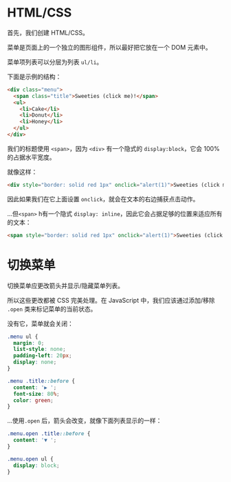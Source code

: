 
# HTML/CSS
首先，我们创建 HTML/CSS。

菜单是页面上的一个独立的图形组件，所以最好把它放在一个 DOM 元素中。

菜单项列表可以分层为列表 `ul/li`。

下面是示例的结构：

```html
<div class="menu">
  <span class="title">Sweeties (click me)!</span>
  <ul>
    <li>Cake</li>
    <li>Donut</li>
    <li>Honey</li>
  </ul>
</div>
```

我们的标题使用 `<span>`，因为 `<div>` 有一个隐式的 `display:block`，它会 100% 的占据水平宽度。

就像这样：

```html autorun height=50
<div style="border: solid red 1px" onclick="alert(1)">Sweeties (click me)!</div>
```

因此如果我们在它上面设置 `onclick`，就会在文本的右边捕获点击动作。

...但`<span>` h有一个隐式 `display: inline`，因此它会占据足够的位置来适应所有的文本：

```html autorun height=50
<span style="border: solid red 1px" onclick="alert(1)">Sweeties (click me)!</span>
```

  # 切换菜单

切换菜单应更改箭头并显示/隐藏菜单列表。

所以这些更改都被 CSS 完美处理。在 JavaScript 中，我们应该通过添加/移除 `.open` 类来标记菜单的当前状态。

没有它，菜单就会关闭：

```css
.menu ul {
  margin: 0;
  list-style: none;
  padding-left: 20px;
  display: none;
}

.menu .title::before {
  content: '▶ ';
  font-size: 80%;
  color: green;
}
```

...使用`.open` 后，箭头会改变，就像下面列表显示的一样：

```css
.menu.open .title::before {
  content: '▼ ';
}

.menu.open ul {
  display: block;
}
```
